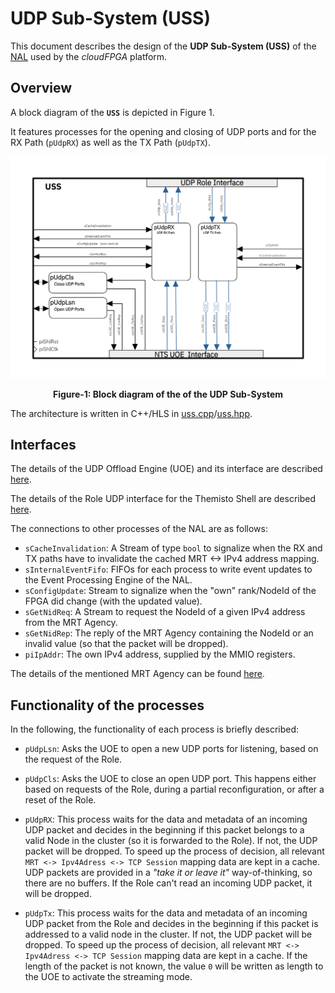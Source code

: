 UDP Sub-System (USS)
======================

This document describes the design of the **UDP Sub-System (USS)** of the [NAL](https://github.com/cloudFPGA/cFDK/blob/master/DOC/NAL/./NAL.md) used by the *cloudFPGA* platform.

## Overview

A block diagram of the **`USS`** is depicted in Figure 1. 

It features processes for the opening and closing of UDP ports and for the RX Path (`pUdpRX`) as well as the TX Path (`pUdpTX`).

![Block Diagram of the NAL](https://github.com/cloudFPGA/cFDK/blob/master/DOC/NAL/./images/Fig-USS-Structure.png?raw=true#center)

<p align="center"><b>Figure-1: Block diagram of the of the UDP Sub-System</b></p>

The architecture is written in C++/HLS in  [uss.cpp](../../SRA/LIB/SHELL/LIB/hls/NAL/src/uss.cpp)/[uss.hpp](../../SRA/LIB/SHELL/LIB/hls/NAL/src/uss.hpp).

## Interfaces

The details of the UDP Offload Engine (UOE) and its interface are described [here](https://github.com/cloudFPGA/cFDK/blob/master/DOC/NAL/../NTS/UOE.md). 

The details of the Role UDP interface for the Themisto Shell are described [here](https://github.com/cloudFPGA/cFDK/blob/master/DOC/NAL/../Themisto.md).

The connections to other processes of the NAL are as follows: 

- `sCacheInvalidation`: A Stream of type `bool` to signalize when the RX and TX paths have to invalidate the cached MRT <-> IPv4 address mapping.
- `sInternalEventFifo`: FIFOs for each process to write event updates to the Event Processing Engine of the NAL.
- `sConfigUpdate`: Stream to signalize when the "own" rank/NodeId of the FPGA did change (with the updated value).
- `sGetNidReq`: A Stream to request the NodeId of a given IPv4 address from the MRT Agency.
- `sGetNidRep`: The reply of the MRT Agency containing the NodeId or an invalid value (so that the packet will be dropped). 
- `piIpAddr`: The own IPv4 address, supplied by the MMIO registers.

The details of the mentioned MRT Agency can be found [here](https://github.com/cloudFPGA/cFDK/blob/master/DOC/NAL/./HSS.md).

## Functionality of the processes

In the following, the functionality of each process is briefly described:

- `pUdpLsn`: Asks the UOE to open a new UDP ports for listening, based on the request of the Role.

- `pUdpCls`: Asks the UOE to close an open UDP port. This happens either based on requests of the Role, during a partial reconfiguration, or after a reset of the Role. 

- `pUdpRX`: This process waits for the data and metadata of an incoming UDP packet and decides in the beginning if this packet belongs to a valid Node in the cluster (so it is forwarded to the Role). If not, the UDP packet will be dropped. To speed up the process of decision, all relevant `MRT <-> Ipv4Adress <-> TCP Session` mapping data are kept in a cache. UDP packets are provided in a *"take it or leave it"* way-of-thinking, so there are no buffers. If the Role can't read an incoming UDP packet, it will be dropped. 

- `pUdpTx`: This process waits for the data and metadata of an incoming UDP packet from the Role and decides in the beginning if this packet is addressed to a valid node in the cluster. If not, the UDP packet will be dropped. To speed up the process of decision, all relevant `MRT <-> Ipv4Adress <-> TCP Session` mapping data are kept in a cache. If the length of the packet is not known, the value `0` will be written as length to the UOE to activate the streaming mode. 

